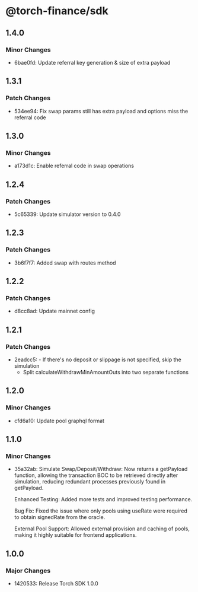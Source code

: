 # @torch-finance/sdk

## 1.4.0

### Minor Changes

- 6bae0fd: Update referral key generation & size of extra payload

## 1.3.1

### Patch Changes

- 534ee94: Fix swap params still has extra payload and options miss the referral code

## 1.3.0

### Minor Changes

- a173d1c: Enable referral code in swap operations

## 1.2.4

### Patch Changes

- 5c65339: Update simulator version to 0.4.0

## 1.2.3

### Patch Changes

- 3b6f7f7: Added swap with routes method

## 1.2.2

### Patch Changes

- d8cc8ad: Update mainnet config

## 1.2.1

### Patch Changes

- 2eadcc5: - If there's no deposit or slippage is not specified, skip the simulation
  - Split calculateWithdrawMinAmountOuts into two separate functions

## 1.2.0

### Minor Changes

- cfd6a10: Update pool graphql format

## 1.1.0

### Minor Changes

- 35a32ab: Simulate Swap/Deposit/Withdraw: Now returns a getPayload function, allowing the transaction BOC to be retrieved directly after simulation, reducing redundant processes previously found in getPayload.

  Enhanced Testing: Added more tests and improved testing performance.

  Bug Fix: Fixed the issue where only pools using useRate were required to obtain signedRate from the oracle.

  External Pool Support: Allowed external provision and caching of pools, making it highly suitable for frontend applications.

## 1.0.0

### Major Changes

- 1420533: Release Torch SDK 1.0.0
